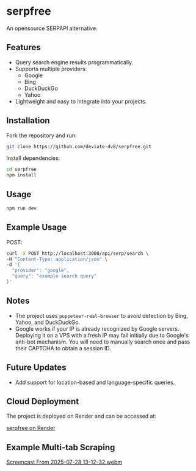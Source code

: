 # serpfree

An opensource SERPAPI alternative.

## Features

- Query search engine results programmatically.
- Supports multiple providers:
  - Google
  - Bing
  - DuckDuckGo
  - Yahoo
- Lightweight and easy to integrate into your projects.

## Installation

Fork the repository and run:

```bash
git clone https://github.com/deviate-dv8/serpfree.git
```

Install dependencies:

```bash
cd serpfree
npm install
```

## Usage

```bash
npm run dev
```

## Example Usage

POST:

```bash
curl -X POST http://localhost:3000/api/serp/search \
-H "Content-Type: application/json" \
-d '{
  "provider": "google",
  "query": "example search query"
}'
```

## Notes

- The project uses `puppeteer-real-browser` to avoid detection by Bing, Yahoo, and DuckDuckGo. 
- Google works if your IP is already recognized by Google servers. Deploying it on a VPS with a fresh IP may fail initially due to Google's anti-bot mechanism. You will need to manually search once and pass their CAPTCHA to obtain a session ID.

## Future Updates

- Add support for location-based and language-specific queries.

## Cloud Deployment

The project is deployed on Render and can be accessed at:

[serpfree on Render](https://serpfree.onrender.com)


## Example Multi-tab Scraping

[Screencast From 2025-07-28 13-12-32.webm](https://github.com/user-attachments/assets/c33ab55f-a123-4120-bf27-256d0637410f)
